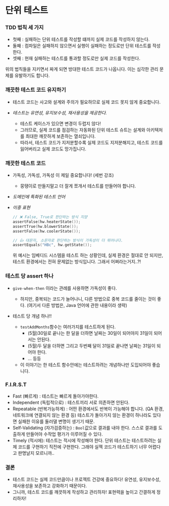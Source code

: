 # 단위 테스트



### TDD 법칙 세 가지 

- 첫째 : 실패하는 단위 테스트를 작성할 떄까지 실제 코드를 작성하지 않는다.
- 둘째 : 컴파일은 실패하지 않으면서 실행이 실패하는 정도로만 단위  테스트를 작성한다.
- 셋째 : 현재 실패하는 테스트를 통과할 정도로만 실제 코드를 작성한다.



위의 법칙들을 지키면서 짜게 되면 방대한 테스트 코드가 나옵니다. 이는 심각한 관리 문제를 유발하기도 합니다.

### 깨끗한 테스트 코드 유지하기

- 테스트 코드는 사고와 설계와 주의가 필요하므로 실제 코드 못지 않게 중요합니다. 

- *테스트는 유연성, 유지보수성, 재사용성을 제공한다.*
  - 테스트 케이스가 있으면 변경이 두렵지 않다! 
  - 그러므로, 실제 코드를 점검하는 자동화된 단위 테스트 슈트는 설계와 아키텍처를 최대한 깨끗하게 보존하는 열쇠입니다.
  - 따라서, 테스트 코드가 지저분할수록 실제 코드도 지저분해지고, 테스트 코드를 잃어버리고 실제 코드도 망가집니다.

### 깨끗한 테스트 코드 

- 가독성, 가독성, 가독성 이 제일 중요합니다! (세번 강조)

  - 뭉탱이로 만들지말고 더 잘게 쪼개서 테스트를 만들어야 합니다.

- *도메인에 특화된 테스트 언어*

- *이중 표현*

  ```swift
  // ❌ False, True로 판단하는 방식 지양
  assertFalse(hw.heaterState());
  assertTrue(hw.blowerState());
  assertFalse(hw.coolerState());
  
  // 👍 대문자, 소문자로 판단하는 방식이 가독성이 더 뛰어나다.
  assertEquals("HBc", hw.getState());
  ```

  위 예시는 임베디드 시스템을 테스트 하는 상황인데, 실제 환경은 절대로 안 되지만, 테스트 환경에서는 전혀 문제없는 방식입니다. 그래서 어쩌라는거지..?!

### 테스트 당 assert 하나

- `give-when-then` 이라는 관례를 사용하면 가독성이 좋다. 
  - 하지만, 중복되는 코드가 늘어나니, 다른 방법으로 중복 코드를 줄이는 것이 좋다. (여기서 다른 방법은, Java 언어에 관한 내용이라 생략)

- 테스트 당 개념 하나!!
  - `testAddMonths`함수는 여러가지를 테스트하게 된다.
    - (5월)30일로 끝나는 한 달을 더하면 날짜는 30일이 되어야지 31일이 되어서는 안된다.
    - (5월)두 달을 더하면 그리고 두번째 달이 31일로 끝나면 날짜는 31일이 되어야 한다. 
    - ... 등등
  - 이 이야기는 한 테스트 함수안에는 테스트하려는 개념하나만 도입되어야 좋습니다. 

### F.I.R.S.T

- Fast (빠르게) : 테스트는 빠르게 돌아가야한다.
- Independent (독립적으로) : 테스트끼리 서로 의존하면 안된다.
- Repeatable (반복가능하게) : 어떤 환경에서도 반복이 가능해야 합니다. (QA 환경, 네트워크에 연결되지 않는 환경 등) 테스트가 돌아가지 않는 환경이 하나라도 있다면 실패한 이유를 둘러댈 변명이 생기기 때문.
- Self-Validating (자가검증하는) : `Bool`값으로 결과를 내야 한다. 스스로 결과를 도출하게 만들어야 수작업 평가가 이루어질 수 있다.
- Timely (적시에): 테스트는 적시에 작성해야 한다. 단위 테스트는 테스트하려는 실제 코드를 구현하기 직전에 구현한다. 그래야 실젝 코드가 테스트하기 너무 어렵다고 판명날지 모르니까..



### 결론

- 테스트 코드는 실제 코드만큼이나 프로젝트 건강에 중요하다! 유연성, 유지보수성, 재사용성을 보존하고 강화하기 때문이다. 
- 그니까, 테스트 코드를 깨끗하게 작성하고 관리하자! 표현력을 높이고 간결하게 정리하자!